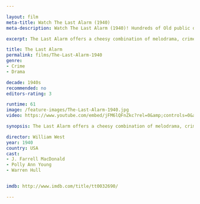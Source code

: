```yaml
---

layout: film
meta-title: Watch The Last Alarm (1940)
meta-description: Watch The Last Alarm (1940)! Hundreds of Old public domain movies at La Filmothèque.

excerpt: The Last Alarm offers a cheesy combination of melodrama, crime and comedy.  J. Farrell McDonald plays A veteran fireman who is forced to retire by the Fire Department but still yearns for action. Luckily, he is soon hired by a young insurance investigator to look into series of arsons.

title: The Last Alarm
permalink: films/The-Last-Alarm-1940
genre:
- Crime
- Drama

decade: 1940s
recommended: no
editors-rating: 3

runtime: 61
image: /feature-images/The-Last-Alarm-1940.jpg
video: https://www.youtube.com/embed/jFM6lQFnZkc?rel=0&amp;controls=0&amp;showinfo=0

synopsis: The Last Alarm offers a cheesy combination of melodrama, crime and comedy.  J. Farrell McDonald plays A veteran fireman who is forced to retire by the Fire Department but still yearns for action. Luckily, he is soon hired by a young insurance investigator to look into series of arsons.

director: William West
year: 1940
country: USA
cast:
- J. Farrell MacDonald
- Polly Ann Young
- Warren Hull


imdb: http://www.imdb.com/title/tt0032690/

---
```


